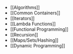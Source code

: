 - [[Algorithms]]
- [[Common Containers]]
- [[Iterators]]
- [[Lambda Functions]]
- [[Functional Programming]]
- [[Recursion]]
- [[Maps/Sets/Hashing]]
- [[Dynamic Programming]]